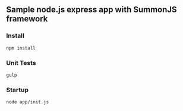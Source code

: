 ## Sample node.js express app with SummonJS framework

### Install
`npm install`

### Unit Tests
`gulp`

### Startup
`node app/init.js`
